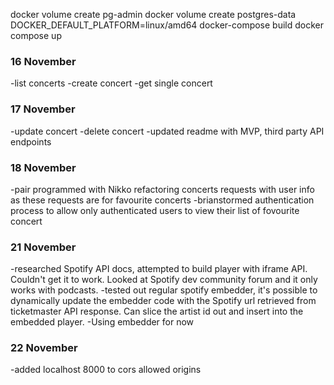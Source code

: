 docker volume create pg-admin
docker volume create postgres-data
DOCKER_DEFAULT_PLATFORM=linux/amd64 docker-compose build
docker compose up

### 16 November
-list concerts
-create concert
-get single concert

### 17 November
-update concert
-delete concert
-updated readme with MVP, third party API endpoints

### 18 November
-pair programmed with Nikko refactoring concerts requests with user info as these requests are for favourite concerts 
-brianstormed authentication process to allow only authenticated users to view their list of fovourite concert

### 21 November
-researched Spotify API docs, attempted to build player with iframe API. Couldn't get it to work. Looked at Spotify dev community forum and it only works with podcasts.
-tested out regular spotify embedder, it's possible to dynamically update the embedder code with the Spotify url retrieved from ticketmaster API response. Can slice the artist id out and insert into the embedded player. 
-Using embedder for now

### 22 November
-added localhost 8000 to cors allowed origins

